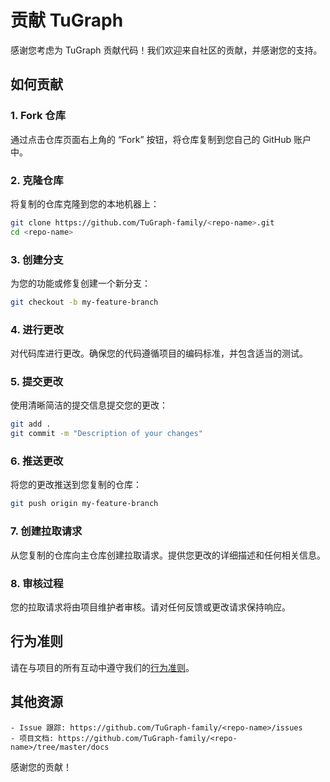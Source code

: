 # 贡献 TuGraph

感谢您考虑为 TuGraph 贡献代码！我们欢迎来自社区的贡献，并感谢您的支持。

## 如何贡献

### 1. Fork 仓库
通过点击仓库页面右上角的 “Fork” 按钮，将仓库复制到您自己的 GitHub 账户中。

### 2. 克隆仓库
将复制的仓库克隆到您的本地机器上：

```bash
git clone https://github.com/TuGraph-family/<repo-name>.git
cd <repo-name>
```

### 3. 创建分支
为您的功能或修复创建一个新分支：
```bash
git checkout -b my-feature-branch
```

### 4. 进行更改
对代码库进行更改。确保您的代码遵循项目的编码标准，并包含适当的测试。

### 5. 提交更改
使用清晰简洁的提交信息提交您的更改：
```bash
git add .
git commit -m "Description of your changes"
```

### 6. 推送更改
将您的更改推送到您复制的仓库：
```bash
git push origin my-feature-branch
```

### 7. 创建拉取请求
从您复制的仓库向主仓库创建拉取请求。提供您更改的详细描述和任何相关信息。

### 8. 审核过程
您的拉取请求将由项目维护者审核。请对任何反馈或更改请求保持响应。

## 行为准则
请在与项目的所有互动中遵守我们的[行为准则](CODE_OF_CONDUCT-cn.md)。

## 其他资源
```
- Issue 跟踪: https://github.com/TuGraph-family/<repo-name>/issues
- 项目文档: https://github.com/TuGraph-family/<repo-name>/tree/master/docs
```
感谢您的贡献！

